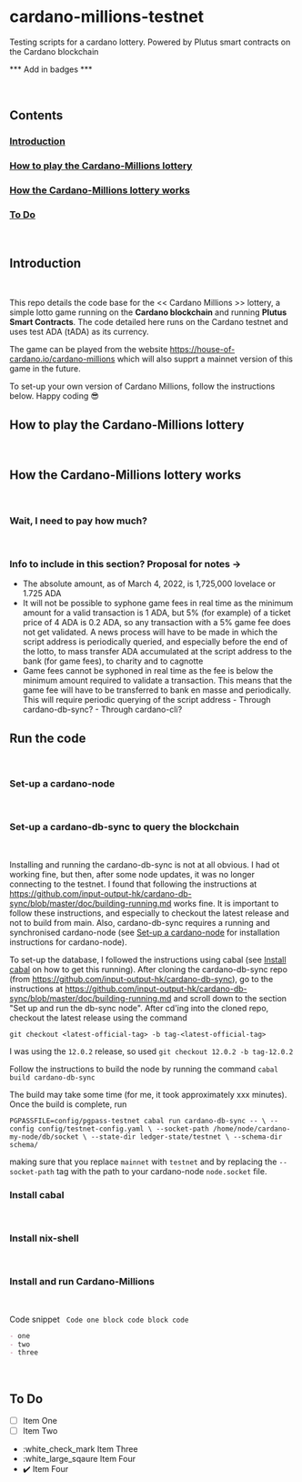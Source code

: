 # cardano-millions-testnet
Testing scripts for a cardano lottery. Powered by Plutus smart contracts on the Cardano blockchain

*** Add in badges ***

&nbsp;
## Contents
### [Introduction](#introduction)
### [How to play the Cardano-Millions lottery](#how-to-play-the-cardano-millions-lottery)
### [How the Cardano-Millions lottery works](#how-the-cardano-millions-lottery-works)
### [To Do](#to-do)

&nbsp;
## Introduction
&nbsp;

This repo details the code base for the << Cardano Millions >> lottery, a simple lotto game running on the **Cardano blockchain** and running **Plutus Smart Contracts**. The code detailed here runs on the Cardano testnet and uses test ADA (tADA) as its currency.

The game can be played from the website https://house-of-cardano.io/cardano-millions which will also supprt a mainnet version of this game in the future.

To set-up your own version of Cardano Millions, follow the instructions below. Happy coding :sunglasses:

## How to play the Cardano-Millions lottery
&nbsp;

## How the Cardano-Millions lottery works
&nbsp;
### Wait, I need to pay how much?
&nbsp;

### Info to include in this section? Proposal for notes ->

- The absolute amount, as of March 4, 2022, is 1,725,000 lovelace or 1.725 ADA
- It will not be possible to syphone game fees in real time as the minimum amount for a valid transaction is 1 ADA, but 5% (for example) of a ticket price of 4 ADA is 0.2 ADA, so any transaction with a 5% game fee does not get validated. A news process will have to be made in which the script address is periodically queried, and especially before the end of the lotto, to mass transfer ADA accumulated at the script address to the bank (for game fees), to charity and to cagnotte
- Game fees cannot be syphoned in real time as the fee is below the minimum amount required to validate a transaction.  This means that the game fee will have to be transferred to bank en masse and periodically. This will require periodic querying of the script address
        - Through cardano-db-sync?
        - Through cardano-cli? 

## Run the code
&nbsp;
### Set-up a cardano-node
&nbsp;
### Set-up a cardano-db-sync to query the blockchain
&nbsp;

Installing and running the cardano-db-sync is not at all obvious. I had ot working fine, but then, after some node updates, it was no longer connecting to the testnet. I found that following the instructions at https://github.com/input-output-hk/cardano-db-sync/blob/master/doc/building-running.md works fine. It is important to follow these instructions, and especially to checkout the latest release and not to build from main. Also, cardano-db-sync requires a running and synchronised cardano-node (see [Set-up a cardano-node](#set-up-a-cardano-node) for installation instructions for cardano-node).

To set-up the database, I followed the instructions using cabal (see [Install cabal](#install-cabal) on how to get this running). After cloning the cardano-db-sync repo (from https://github.com/input-output-hk/cardano-db-sync), go to the instructions at https://github.com/input-output-hk/cardano-db-sync/blob/master/doc/building-running.md and scroll down to the section "Set up and run the db-sync node". After cd'ing into the cloned repo, checkout the latest release using the command

`git checkout <latest-official-tag> -b tag-<latest-official-tag>`

I was using the `12.0.2` release, so used `git checkout 12.0.2 -b tag-12.0.2`

Follow the instructions to build the node by running the command `cabal build cardano-db-sync`

The build may take some time (for me, it took approximately xxx minutes). Once the build is complete, run 

`PGPASSFILE=config/pgpass-testnet cabal run cardano-db-sync -- \
    --config config/testnet-config.yaml \
    --socket-path /home/node/cardano-my-node/db/socket \
    --state-dir ledger-state/testnet \
    --schema-dir schema/`

making sure that you replace `mainnet` with `testnet` and by replacing the `--socket-path` tag with the path to your cardano-node `node.socket` file.

### Install cabal
&nbsp;
### Install nix-shell
&nbsp;
### Install and run Cardano-Millions
&nbsp;

Code snippet
&nbsp;
`Code one block code block code`

```markdown
- one
- two
- three
```



&nbsp;
 
## To Do

- [ ] Item One
- [ ] Item Two
- :white_check_mark Item Three
- :white_large_sqaure Item Four
- :heavy_check_mark: Item Four